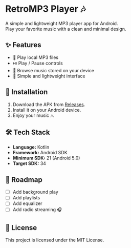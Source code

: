 # RetroMP3 Player 🎶

A simple and lightweight MP3 player app for Android.  
Play your favorite music with a clean and minimal design.  

## ✨ Features
- 🎵 Play local MP3 files
- ⏯️ Play / Pause controls
- 📂 Browse music stored on your device
- 📱 Simple and lightweight interface

## 🚀 Installation
1. Download the APK from [Releases](./releases).
2. Install it on your Android device.
3. Enjoy your music 🎶.

## 🛠️ Tech Stack
- **Language:** Kotlin
- **Framework:** Android SDK
- **Minimum SDK:** 21 (Android 5.0)
- **Target SDK:** 34

## 📌 Roadmap
- [ ] Add background play
- [ ] Add playlists
- [ ] Add equalizer
- [ ] Add radio streaming 🎧

## 📄 License
This project is licensed under the MIT License.
